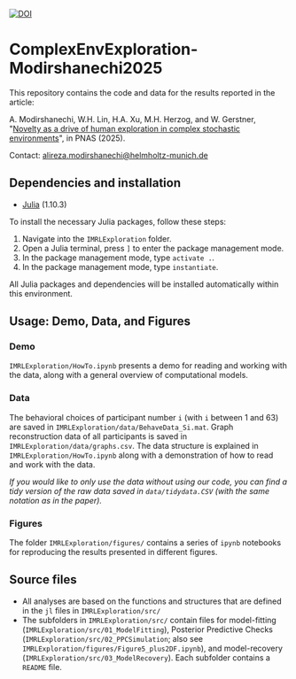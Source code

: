 [![DOI](https://zenodo.org/badge/1045034016.svg)](https://doi.org/10.5281/zenodo.16962407)

# ComplexEnvExploration-Modirshanechi2025

This repository contains the code and data for the results reported in the article:

A. Modirshanechi, W.H. Lin, H.A. Xu, M.H. Herzog, and W. Gerstner, "[Novelty as a drive of human exploration in complex stochastic environments](https://doi.org/10.1073/pnas.2502193122)", in PNAS (2025).

Contact: [alireza.modirshanechi@helmholtz-munich.de](alireza.modirshanechi@helmholtz-munich.de)


## Dependencies and installation

* [Julia](https://julialang.org/) (1.10.3)

To install the necessary Julia packages, follow these steps:

1.  Navigate into the `IMRLExploration` folder.
2.	Open a Julia terminal, press `]` to enter the package management mode.
3.	In the package management mode, type `activate .`.
4.	In the package management mode, type `instantiate`.

All Julia packages and dependencies will be installed automatically within this environment. 


## Usage: Demo, Data, and Figures

### Demo

`IMRLExploration/HowTo.ipynb` presents a demo for reading and working with the data, along with a general overview of computational models.

### Data 

The behavioral choices of participant number `i` (with `i` between 1 and 63) are saved in `IMRLExploration/data/BehaveData_Si.mat`.
Graph reconstruction data of all participants is saved in `IMRLExploration/data/graphs.csv`.
The data structure is explained in `IMRLExploration/HowTo.ipynb` along with a demonstration of how to read and work with the data.

*If you would like to only use the data without using our code, you can find a tidy version of the raw data saved in `data/tidydata.CSV` (with the same notation as in the paper).*

### Figures

The folder `IMRLExploration/figures/` contains a series of `ipynb` notebooks for reproducing the results presented in different figures.


## Source files

* All analyses are based on the functions and structures that are defined in the `jl` files in `IMRLExploration/src/`
* The subfolders in `IMRLExploration/src/` contain files for model-fitting (`IMRLExploration/src/01_ModelFitting`), Posterior Predictive Checks (`IMRLExploration/src/02_PPCSimulation`; also see `IMRLExploration/figures/Figure5_plus2DF.ipynb`), and model-recovery (`IMRLExploration/src/03_ModelRecovery`). Each subfolder contains a `README` file.
